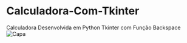 # Calculadora-Com-Tkinter
Calculadora Desenvolvida em Python Tkinter com Função Backspace
![Capa](https://github.com/joeldevportugal/Calculadora-Com-Tkinter/assets/135770029/d023b3e3-fcd5-4e3d-b6c2-8e2719c0e29f)

